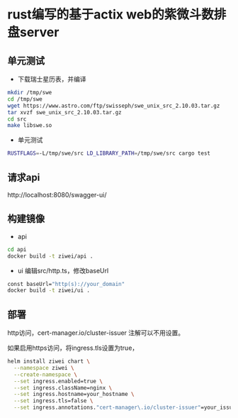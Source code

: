 # rust编写的基于actix web的紫微斗数排盘server

## 单元测试

* 下载瑞士星历表，并编译
```bash
mkdir /tmp/swe
cd /tmp/swe
wget https://www.astro.com/ftp/swisseph/swe_unix_src_2.10.03.tar.gz
tar xvzf swe_unix_src_2.10.03.tar.gz
cd src
make libswe.so
```

* 单元测试
```bash
RUSTFLAGS=-L/tmp/swe/src LD_LIBRARY_PATH=/tmp/swe/src cargo test
```


## 请求api
http://localhost:8080/swagger-ui/

## 构建镜像
* api
```bash
cd api
docker build -t ziwei/api .
```
* ui
编辑src/http.ts，修改baseUrl
```bash
const baseUrl="http(s)://your_domain"
docker build -t ziwei/ui .
```

## 部署
http访问，cert-manager.io/cluster-issuer 注解可以不用设置。

如果启用https访问，将ingress.tls设置为true，
```bash
helm install ziwei chart \
  --namespace ziwei \
  --create-namespace \
  --set ingress.enabled=true \
  --set ingress.className=nginx \
  --set ingress.hostname=your_hostname \
  --set ingress.tls=false \
  --set ingress.annotations."cert-manager\.io/cluster-issuer"=your_issuer
```
